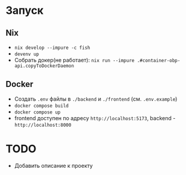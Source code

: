 # Запуск

## Nix

-   `nix develop --impure -c fish`
-   `devenv up`
-   Собрать докер(не работает):
    `nix run --impure .#container-obp-api.copyToDockerDaemon`

## Docker

-   Создать `.env` файлы в `./backend` и `./frontend` (см. `.env.example`)
-   `docker compose build`
-   `docker compose up`
-   frontend доступен по адресу `http://localhost:5173`, backend - `http://localhost:8000`

# TODO

-   Добавить описание к проекту
